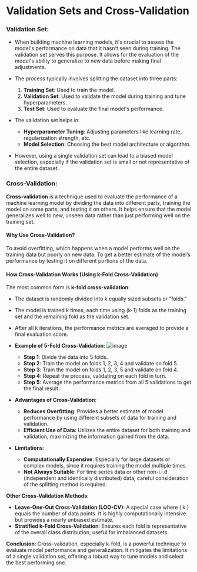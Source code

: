 # Validation Sets and Cross-Validation

### Validation Set:
- When building machine learning models, it's crucial to assess the model's performance on data that it hasn't seen during training. The validation set serves this purpose. It allows for the evaluation of the model's ability to generalize to new data before making final adjustments.
- The process typically involves splitting the dataset into three parts:
  1. **Training Set**: Used to train the model.
  2. **Validation Set**: Used to validate the model during training and tune hyperparameters.
  3. **Test Set**: Used to evaluate the final model's performance.

- The validation set helps in:
  - **Hyperparameter Tuning**: Adjusting parameters like learning rate, regularization strength, etc.
  - **Model Selection**: Choosing the best model architecture or algorithm.

- However, using a single validation set can lead to a biased model selection, especially if the validation set is small or not representative of the entire dataset.

### Cross-Validation:

**Cross-validation** is a technique used to evaluate the performance of a machine learning model by dividing the data into different parts, training the model on some parts, and testing it on others. It helps ensure that the model generalizes well to new, unseen data rather than just performing well on the training set.

#### Why Use Cross-Validation?
To avoid overfitting, which happens when a model performs well on the training data but poorly on new data.
To get a better estimate of the model’s performance by testing it on different portions of the data.

#### How Cross-Validation Works (Using k-Fold Cross-Validation)

The most common form is **k-fold cross-validation**:
  - The dataset is randomly divided into k equally sized subsets or "folds."
  - The model is trained k times, each time using \(k-1\) folds as the training set and the remaining fold as the validation set.
  - After all k iterations, the performance metrics are averaged to provide a final evaluation score.

- **Example of 5-Fold Cross-Validation**:
![image](https://media.geeksforgeeks.org/wp-content/uploads/crossValidation.jpg)
  - **Step 1**: Divide the data into 5 folds.
  - **Step 2**: Train the model on folds 1, 2, 3, 4 and validate on fold 5.
  - **Step 3**: Train the model on folds 1, 2, 3, 5 and validate on fold 4.
  - **Step 4**: Repeat the process, validating on each fold in turn.
  - **Step 5**: Average the performance metrics from all 5 validations to get the final result.

- **Advantages of Cross-Validation**:
  - **Reduces Overfitting**: Provides a better estimate of model performance by using different subsets of data for training and validation.
  - **Efficient Use of Data**: Utilizes the entire dataset for both training and validation, maximizing the information gained from the data.

- **Limitations**:
  - **Computationally Expensive**: Especially for large datasets or complex models, since it requires training the model multiple times.
  - **Not Always Suitable**: For time series data or other non-i.i.d (independent and identically distributed) data, careful consideration of the splitting method is required.

**Other Cross-Validation Methods**:
- **Leave-One-Out Cross-Validation (LOO-CV)**: A special case where \( k \) equals the number of data points. It is highly computationally intensive but provides a nearly unbiased estimate.
- **Stratified k-Fold Cross-Validation**: Ensures each fold is representative of the overall class distribution, useful for imbalanced datasets.

**Conclusion**:
Cross-validation, especially k-fold, is a powerful technique to evaluate model performance and generalization. It mitigates the limitations of a single validation set, offering a robust way to tune models and select the best performing one.